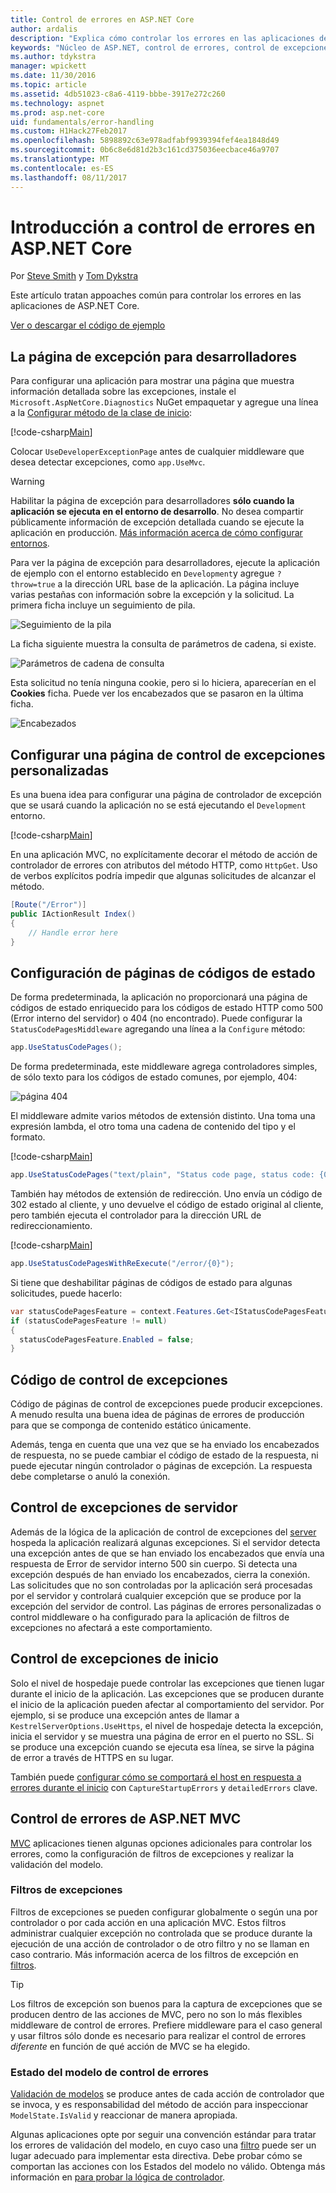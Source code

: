 ```yaml
---
title: Control de errores en ASP.NET Core
author: ardalis
description: "Explica cómo controlar los errores en las aplicaciones de ASP.NET Core"
keywords: "Núcleo de ASP.NET, control de errores, control de excepciones"
ms.author: tdykstra
manager: wpickett
ms.date: 11/30/2016
ms.topic: article
ms.assetid: 4db51023-c8a6-4119-bbbe-3917e272c260
ms.technology: aspnet
ms.prod: asp.net-core
uid: fundamentals/error-handling
ms.custom: H1Hack27Feb2017
ms.openlocfilehash: 5898892c63e978adfabf9939394fef4ea1848d49
ms.sourcegitcommit: 0b6c8e6d81d2b3c161cd375036eecbace46a9707
ms.translationtype: MT
ms.contentlocale: es-ES
ms.lasthandoff: 08/11/2017
---
```

# <a name="introduction-to-error-handling-in-aspnet-core"></a>Introducción a control de errores en ASP.NET Core

Por [Steve Smith](http://ardalis.com) y [Tom Dykstra](https://github.com/tdykstra/)

Este artículo tratan appoaches común para controlar los errores en las aplicaciones de ASP.NET Core.

[Ver o descargar el código de ejemplo](https://github.com/aspnet/Docs/tree/master/aspnetcore/fundamentals/error-handling/sample)

## <a name="the-developer-exception-page"></a>La página de excepción para desarrolladores

Para configurar una aplicación para mostrar una página que muestra información detallada sobre las excepciones, instale el `Microsoft.AspNetCore.Diagnostics` NuGet empaquetar y agregue una línea a la [Configurar método de la clase de inicio](startup.md):

[!code-csharp[Main](error-handling/sample/Startup.cs?name=snippet_DevExceptionPage&highlight=7)]

Colocar `UseDeveloperExceptionPage` antes de cualquier middleware que desea detectar excepciones, como `app.UseMvc`.

>[!WARNING]
> Habilitar la página de excepción para desarrolladores **sólo cuando la aplicación se ejecuta en el entorno de desarrollo**. No desea compartir públicamente información de excepción detallada cuando se ejecute la aplicación en producción. [Más información acerca de cómo configurar entornos](environments.md).

Para ver la página de excepción para desarrolladores, ejecute la aplicación de ejemplo con el entorno establecido en `Development`y agregue `?throw=true` a la dirección URL base de la aplicación. La página incluye varias pestañas con información sobre la excepción y la solicitud. La primera ficha incluye un seguimiento de pila. 

![Seguimiento de la pila](error-handling/_static/developer-exception-page.png)

La ficha siguiente muestra la consulta de parámetros de cadena, si existe.

![Parámetros de cadena de consulta](error-handling/_static/developer-exception-page-query.png)

Esta solicitud no tenía ninguna cookie, pero si lo hiciera, aparecerían en el **Cookies** ficha. Puede ver los encabezados que se pasaron en la última ficha.

![Encabezados](error-handling/_static/developer-exception-page-headers.png)

## <a name="configuring-a-custom-exception-handling-page"></a>Configurar una página de control de excepciones personalizadas

Es una buena idea para configurar una página de controlador de excepción que se usará cuando la aplicación no se está ejecutando el `Development` entorno.

[!code-csharp[Main](error-handling/sample/Startup.cs?name=snippet_DevExceptionPage&highlight=11)]

En una aplicación MVC, no explícitamente decorar el método de acción de controlador de errores con atributos del método HTTP, como `HttpGet`. Uso de verbos explícitos podría impedir que algunas solicitudes de alcanzar el método.

```csharp
[Route("/Error")]
public IActionResult Index()
{
    // Handle error here
}
```

## <a name="configuring-status-code-pages"></a>Configuración de páginas de códigos de estado

De forma predeterminada, la aplicación no proporcionará una página de códigos de estado enriquecido para los códigos de estado HTTP como 500 (Error interno del servidor) o 404 (no encontrado). Puede configurar la `StatusCodePagesMiddleware` agregando una línea a la `Configure` método:

```csharp
app.UseStatusCodePages();
```

De forma predeterminada, este middleware agrega controladores simples, de sólo texto para los códigos de estado comunes, por ejemplo, 404:

![página 404](error-handling/_static/default-404-status-code.png)

El middleware admite varios métodos de extensión distinto. Una toma una expresión lambda, el otro toma una cadena de contenido del tipo y el formato.

[!code-csharp[Main](error-handling/sample/Startup.cs?name=snippet_StatusCodePages)]

```csharp
app.UseStatusCodePages("text/plain", "Status code page, status code: {0}");
```

También hay métodos de extensión de redirección. Uno envía un código de 302 estado al cliente, y uno devuelve el código de estado original al cliente, pero también ejecuta el controlador para la dirección URL de redireccionamiento.

[!code-csharp[Main](error-handling/sample/Startup.cs?name=snippet_StatusCodePagesWithRedirect)]

```csharp
app.UseStatusCodePagesWithReExecute("/error/{0}");
```

Si tiene que deshabilitar páginas de códigos de estado para algunas solicitudes, puede hacerlo:

```csharp
var statusCodePagesFeature = context.Features.Get<IStatusCodePagesFeature>();
if (statusCodePagesFeature != null)
{
  statusCodePagesFeature.Enabled = false;
}
```

## <a name="exception-handling-code"></a>Código de control de excepciones

Código de páginas de control de excepciones puede producir excepciones. A menudo resulta una buena idea de páginas de errores de producción para que se componga de contenido estático únicamente.

Además, tenga en cuenta que una vez que se ha enviado los encabezados de respuesta, no se puede cambiar el código de estado de la respuesta, ni puede ejecutar ningún controlador o páginas de excepción. La respuesta debe completarse o anuló la conexión.

## <a name="server-exception-handling"></a>Control de excepciones de servidor

Además de la lógica de la aplicación de control de excepciones del [server](servers/index.md) hospeda la aplicación realizará algunas excepciones. Si el servidor detecta una excepción antes de que se han enviado los encabezados que envía una respuesta de Error de servidor interno 500 sin cuerpo. Si detecta una excepción después de han enviado los encabezados, cierra la conexión. Las solicitudes que no son controladas por la aplicación será procesadas por el servidor y controlará cualquier excepción que se produce por la excepción del servidor de control. Las páginas de errores personalizadas o control middleware o ha configurado para la aplicación de filtros de excepciones no afectará a este comportamiento.

## <a name="startup-exception-handling"></a>Control de excepciones de inicio

Solo el nivel de hospedaje puede controlar las excepciones que tienen lugar durante el inicio de la aplicación. Las excepciones que se producen durante el inicio de la aplicación pueden afectar al comportamiento del servidor. Por ejemplo, si se produce una excepción antes de llamar a `KestrelServerOptions.UseHttps`, el nivel de hospedaje detecta la excepción, inicia el servidor y se muestra una página de error en el puerto no SSL. Si se produce una excepción cuando se ejecuta esa línea, se sirve la página de error a través de HTTPS en su lugar.

También puede [configurar cómo se comportará el host en respuesta a errores durante el inicio](hosting.md#configuring-a-host) con `CaptureStartupErrors` y `detailedErrors` clave.

## <a name="aspnet-mvc-error-handling"></a>Control de errores de ASP.NET MVC

[MVC](../mvc/index.md) aplicaciones tienen algunas opciones adicionales para controlar los errores, como la configuración de filtros de excepciones y realizar la validación del modelo.

### <a name="exception-filters"></a>Filtros de excepciones

Filtros de excepciones se pueden configurar globalmente o según una por controlador o por cada acción en una aplicación MVC. Estos filtros administrar cualquier excepción no controlada que se produce durante la ejecución de una acción de controlador o de otro filtro y no se llaman en caso contrario. Más información acerca de los filtros de excepción en [filtros](../mvc/controllers/filters.md).

>[!TIP]
> Los filtros de excepción son buenos para la captura de excepciones que se producen dentro de las acciones de MVC, pero no son lo más flexibles middleware de control de errores. Prefiere middleware para el caso general y usar filtros sólo donde es necesario para realizar el control de errores *diferente* en función de qué acción de MVC se ha elegido.

### <a name="handling-model-state-errors"></a>Estado del modelo de control de errores

[Validación de modelos](../mvc/models/validation.md) se produce antes de cada acción de controlador que se invoca, y es responsabilidad del método de acción para inspeccionar `ModelState.IsValid` y reaccionar de manera apropiada.

Algunas aplicaciones opte por seguir una convención estándar para tratar los errores de validación del modelo, en cuyo caso una [filtro](../mvc/controllers/filters.md) puede ser un lugar adecuado para implementar esta directiva. Debe probar cómo se comportan las acciones con los Estados del modelo no válido. Obtenga más información en [para probar la lógica de controlador](../mvc/controllers/testing.md).



